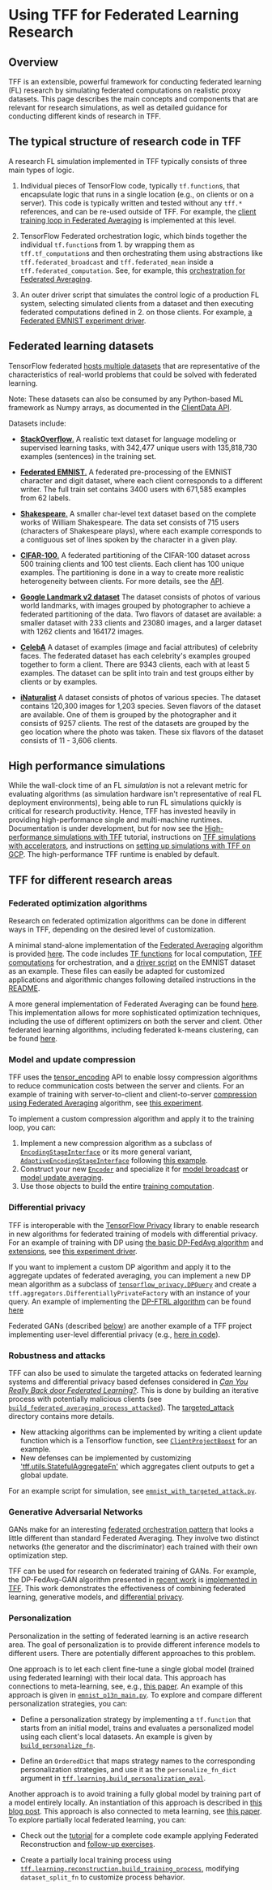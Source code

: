 # Using TFF for Federated Learning Research

<!-- Note that some section headings are used as deep links into the document.
     If you update those section headings, please make sure you also update
     any links to the section. -->

## Overview

TFF is an extensible, powerful framework for conducting federated learning (FL)
research by simulating federated computations on realistic proxy datasets. This
page describes the main concepts and components that are relevant for research
simulations, as well as detailed guidance for conducting different kinds of
research in TFF.

## The typical structure of research code in TFF

A research FL simulation implemented in TFF typically consists of three main
types of logic.

1.  Individual pieces of TensorFlow code, typically `tf.function`s, that
    encapsulate logic that runs in a single location (e.g., on clients or on a
    server). This code is typically written and tested without any `tff.*`
    references, and can be re-used outside of TFF. For example, the
    [client training loop in Federated Averaging](https://github.com/tensorflow/federated/blob/main/tensorflow_federated/examples/simple_fedavg/simple_fedavg_tf.py#L184-L222)
    is implemented at this level.

1.  TensorFlow Federated orchestration logic, which binds together the
    individual `tf.function`s from 1. by wrapping them as `tff.tf_computation`s
    and then orchestrating them using abstractions like
    `tff.federated_broadcast` and `tff.federated_mean` inside a
    `tff.federated_computation`. See, for example, this
    [orchestration for Federated Averaging](https://github.com/tensorflow/federated/blob/main/tensorflow_federated/examples/simple_fedavg/simple_fedavg_tff.py#L112-L140).

1.  An outer driver script that simulates the control logic of a production FL
    system, selecting simulated clients from a dataset and then executing
    federated computations defined in 2. on those clients. For example,
    [a Federated EMNIST experiment driver](https://github.com/tensorflow/federated/blob/main/tensorflow_federated/examples/simple_fedavg/emnist_fedavg_main.py).

## Federated learning datasets

TensorFlow federated
[hosts multiple datasets](https://www.tensorflow.org/federated/api_docs/python/tff/simulation/datasets)
that are representative of the characteristics of real-world problems that could
be solved with federated learning.

Note: These datasets can also be consumed by any Python-based ML framework as
Numpy arrays, as documented in the
[ClientData API](https://www.tensorflow.org/federated/api_docs/python/tff/simulation/ClientData).

Datasets include:

*   [**StackOverflow**.](https://www.tensorflow.org/federated/api_docs/python/tff/simulation/datasets/stackoverflow/load_data)
    A realistic text dataset for language modeling or supervised learning tasks,
    with 342,477 unique users with 135,818,730 examples (sentences) in the
    training set.

*   [**Federated EMNIST**.](https://www.tensorflow.org/federated/api_docs/python/tff/simulation/datasets/emnist/load_data)
    A federated pre-processing of the EMNIST character and digit dataset, where
    each client corresponds to a different writer. The full train set contains
    3400 users with 671,585 examples from 62 labels.

*   [**Shakespeare**.](https://www.tensorflow.org/federated/api_docs/python/tff/simulation/datasets/shakespeare/load_data)
    A smaller char-level text dataset based on the complete works of William
    Shakespeare. The data set consists of 715 users (characters of Shakespeare
    plays), where each example corresponds to a contiguous set of lines spoken
    by the character in a given play.

*   [**CIFAR-100**.](https://www.tensorflow.org/federated/api_docs/python/tff/simulation/datasets/cifar100/load_data)
    A federated partitioning of the CIFAR-100 dataset across 500 training
    clients and 100 test clients. Each client has 100 unique examples. The
    partitioning is done in a way to create more realistic heterogeneity between
    clients. For more details, see the
    [API](https://www.tensorflow.org/federated/api_docs/python/tff/simulation/datasets/cifar100/load_data).

*   [**Google Landmark v2 dataset**](https://www.tensorflow.org/federated/api_docs/python/tff/simulation/datasets/gldv2/load_data)
    The dataset consists of photos of various world landmarks, with images
    grouped by photographer to achieve a federated partitioning of the data. Two
    flavors of dataset are available: a smaller dataset with 233 clients and
    23080 images, and a larger dataset with 1262 clients and 164172 images.

*   [**CelebA**](https://www.tensorflow.org/federated/api_docs/python/tff/simulation/datasets/celeba/load_data)
    A dataset of examples (image and facial attributes) of celebrity faces. The
    federated dataset has each celebrity's examples grouped together to form a
    client. There are 9343 clients, each with at least 5 examples. The dataset
    can be split into train and test groups either by clients or by examples.

*   [**iNaturalist**](https://www.tensorflow.org/federated/api_docs/python/tff/simulation/datasets/inaturalist/load_data)
    A dataset consists of photos of various species. The dataset contains
    120,300 images for 1,203 species. Seven flavors of the dataset are
    available. One of them is grouped by the photographer and it consists of
    9257 clients. The rest of the datasets are grouped by the geo location where
    the photo was taken. These six flavors of the dataset consists of 11 - 3,606
    clients.

## High performance simulations

While the wall-clock time of an FL _simulation_ is not a relevant metric for
evaluating algorithms (as simulation hardware isn't representative of real FL
deployment environments), being able to run FL simulations quickly is critical
for research productivity. Hence, TFF has invested heavily in providing
high-performance single and multi-machine runtimes. Documentation is under
development, but for now see the
[High-performance simulations with TFF](https://www.tensorflow.org/federated/tutorials/simulations)
tutorial, instructions on
[TFF simulations with accelerators](https://www.tensorflow.org/federated/tutorials/simulations_with_accelerators),
and instructions on
[setting up simulations with TFF on GCP](https://www.tensorflow.org/federated/gcp_setup).
The high-performance TFF runtime is enabled by default.

## TFF for different research areas

### Federated optimization algorithms

Research on federated optimization algorithms can be done in different ways in
TFF, depending on the desired level of customization.

A minimal stand-alone implementation of the
[Federated Averaging](https://arxiv.org/abs/1602.05629) algorithm is provided
[here](https://github.com/tensorflow/federated/blob/main/tensorflow_federated/examples/simple_fedavg).
The code includes
[TF functions](https://github.com/tensorflow/federated/blob/main/tensorflow_federated/examples/simple_fedavg/simple_fedavg_tf.py)
for local computation,
[TFF computations](https://github.com/tensorflow/federated/blob/main/tensorflow_federated/examples/simple_fedavg/simple_fedavg_tff.py)
for orchestration, and a
[driver script](https://github.com/tensorflow/federated/blob/main/tensorflow_federated/examples/simple_fedavg/emnist_fedavg_main.py)
on the EMNIST dataset as an example. These files can easily be adapted for
customized applications and algorithmic changes following detailed instructions
in the
[README](https://github.com/tensorflow/federated/blob/main/tensorflow_federated/examples/simple_fedavg/README.md).

A more general implementation of Federated Averaging can be found
[here](https://github.com/tensorflow/federated/blob/main/tensorflow_federated/python/learning/algorithms/fed_avg.py).
This implementation allows for more sophisticated optimization techniques,
including the use of different optimizers on both the server and client. Other
federated learning algorithms, including federated k-means clustering, can be
found
[here](https://github.com/tensorflow/federated/blob/main/tensorflow_federated/python/learning/algorithms/).

### Model and update compression

TFF uses the
[tensor_encoding](https://github.com/tensorflow/model-optimization/tree/master/tensorflow_model_optimization/python/core/internal/tensor_encoding)
API to enable lossy compression algorithms to reduce communication costs
between the server and clients. For an example of training with server-to-client
and client-to-server
[compression using Federated Averaging](https://arxiv.org/abs/1812.07210)
algorithm, see
[this experiment](https://github.com/google-research/federated/blob/master/compression/run_experiment.py).

To implement a custom compression algorithm and apply it to the training loop,
you can:

1.  Implement a new compression algorithm as a subclass of
    [`EncodingStageInterface`](https://github.com/tensorflow/model-optimization/blob/master/tensorflow_model_optimization/python/core/internal/tensor_encoding/core/encoding_stage.py#L75)
    or its more general variant,
    [`AdaptiveEncodingStageInterface`](https://github.com/tensorflow/model-optimization/blob/master/tensorflow_model_optimization/python/core/internal/tensor_encoding/core/encoding_stage.py#L274)
    following
    [this example](https://github.com/google-research/federated/blob/master/compression/sparsity.py).
1.  Construct your new
    [`Encoder`](https://github.com/tensorflow/model-optimization/blob/master/tensorflow_model_optimization/python/core/internal/tensor_encoding/core/core_encoder.py#L38)
    and specialize it for
    [model broadcast](https://github.com/google-research/federated/blob/master/compression/run_experiment.py#L118)
    or
    [model update averaging](https://github.com/google-research/federated/blob/master/compression/run_experiment.py#L144).
1.  Use those objects to build the entire
    [training computation](https://github.com/google-research/federated/blob/master/compression/run_experiment.py#L247).

### Differential privacy

TFF is interoperable with the
[TensorFlow Privacy](https://github.com/tensorflow/privacy) library to enable
research in new algorithms for federated training of models with differential
privacy. For an example of training with DP using
[the basic DP-FedAvg algorithm](https://arxiv.org/abs/1710.06963) and
[extensions](https://arxiv.org/abs/1812.06210), see
[this experiment driver](https://github.com/google-research/federated/blob/master/differential_privacy/stackoverflow/run_federated.py).

If you want to implement a custom DP algorithm and apply it to the aggregate
updates of federated averaging, you can implement a new DP mean algorithm as a
subclass of
[`tensorflow_privacy.DPQuery`](https://github.com/tensorflow/privacy/blob/master/tensorflow_privacy/privacy/dp_query/dp_query.py#L54)
and create a `tff.aggregators.DifferentiallyPrivateFactory` with an instance of
your query. An example of implementing the
[DP-FTRL algorithm](https://arxiv.org/abs/2103.00039) can be found
[here](https://github.com/google-research/federated/blob/master/dp_ftrl/dp_fedavg.py)

Federated GANs (described [below](#generative_adversarial_networks)) are another
example of a TFF project implementing user-level differential privacy (e.g.,
[here in code](https://github.com/google-research/federated/blob/master/gans/tff_gans.py#L144)).

### Robustness and attacks

TFF can also be used to simulate the targeted attacks on federated learning
systems and differential privacy based defenses considered in
*[Can You Really Back door Federated Learning?](https://arxiv.org/abs/1911.07963)*.
This is done by building an iterative process with potentially malicious clients
(see
[`build_federated_averaging_process_attacked`](https://github.com/tensorflow/federated/blob/6477a3dba6e7d852191bfd733f651fad84b82eab/federated_research/targeted_attack/attacked_fedavg.py#L412)).
The
[targeted_attack](https://github.com/tensorflow/federated/tree/6477a3dba6e7d852191bfd733f651fad84b82eab/federated_research/targeted_attack)
directory contains more details.

*   New attacking algorithms can be implemented by writing a client update
    function which is a Tensorflow function, see
    [`ClientProjectBoost`](https://github.com/tensorflow/federated/blob/6477a3dba6e7d852191bfd733f651fad84b82eab/federated_research/targeted_attack/attacked_fedavg.py#L460)
    for an example.
*   New defenses can be implemented by customizing
    ['tff.utils.StatefulAggregateFn'](https://github.com/tensorflow/federated/blob/6477a3dba6e7d852191bfd733f651fad84b82eab/tensorflow_federated/python/core/utils/computation_utils.py#L103)
    which aggregates client outputs to get a global update.

For an example script for simulation, see
[`emnist_with_targeted_attack.py`](https://github.com/tensorflow/federated/blob/6477a3dba6e7d852191bfd733f651fad84b82eab/federated_research/targeted_attack/emnist_with_targeted_attack.py).

### Generative Adversarial Networks

GANs make for an interesting
[federated orchestration pattern](https://github.com/google-research/federated/blob/master/gans/tff_gans.py#L266-L316)
that looks a little different than standard Federated Averaging. They involve
two distinct networks (the generator and the discriminator) each trained with
their own optimization step.

TFF can be used for research on federated training of GANs. For example, the
DP-FedAvg-GAN algorithm presented in
[recent work](https://arxiv.org/abs/1911.06679) is
[implemented in TFF](https://github.com/tensorflow/federated/tree/main/federated_research/gans).
This work demonstrates the effectiveness of combining federated learning,
generative models, and [differential privacy](#differential_privacy).

### Personalization

Personalization in the setting of federated learning is an active research area.
The goal of personalization is to provide different inference models to
different users. There are potentially different approaches to this problem.

One approach is to let each client fine-tune a single global model (trained
using federated learning) with their local data. This approach has connections
to meta-learning, see, e.g., [this paper](https://arxiv.org/abs/1909.12488). An
example of this approach is given in
[`emnist_p13n_main.py`](https://github.com/tensorflow/federated/blob/main/tensorflow_federated/examples/personalization/emnist_p13n_main.py).
To explore and compare different personalization strategies, you can:

*   Define a personalization strategy by implementing a `tf.function` that
    starts from an initial model, trains and evaluates a personalized model
    using each client's local datasets. An example is given by
    [`build_personalize_fn`](https://github.com/tensorflow/federated/blob/main/tensorflow_federated/examples/personalization/p13n_utils.py).

*   Define an `OrderedDict` that maps strategy names to the corresponding
    personalization strategies, and use it as the `personalize_fn_dict` argument
    in
    [`tff.learning.build_personalization_eval`](https://www.tensorflow.org/federated/api_docs/python/tff/learning/build_personalization_eval).

Another approach is to avoid training a fully global model by training part of a
model entirely locally. An instantiation of this approach is described in
[this blog post](https://ai.googleblog.com/2021/12/a-scalable-approach-for-partially-local.html).
This approach is also connected to meta learning, see
[this paper](https://arxiv.org/abs/2102.03448). To explore partially local
federated learning, you can:

*   Check out the
    [tutorial](https://www.tensorflow.org/federated/tutorials/federated_reconstruction_for_matrix_factorization)
    for a complete code example applying Federated Reconstruction and
    [follow-up exercises](https://www.tensorflow.org/federated/tutorials/federated_reconstruction_for_matrix_factorization#further_explorations).

*   Create a partially local training process using
    [`tff.learning.reconstruction.build_training_process`](https://www.tensorflow.org/federated/api_docs/python/tff/learning/reconstruction/build_training_process),
    modifying `dataset_split_fn` to customize process behavior.
